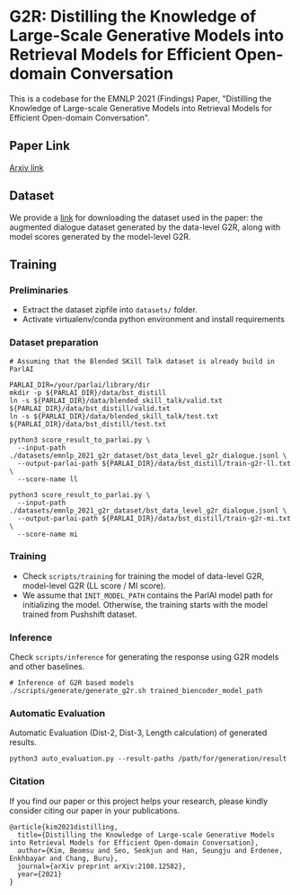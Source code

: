 # G2R: Distilling the Knowledge of Large-Scale Generative Models into Retrieval Models for Efficient Open-domain Conversation
This is a codebase for the EMNLP 2021 (Findings) Paper, "Distilling the Knowledge of Large-scale Generative Models into Retrieval Models for Efficient Open-domain Conversation".

## Paper Link
[Arxiv link](https://arxiv.org/abs/2108.12582)

## Dataset
We provide a [link](https://drive.google.com/file/d/1OtPvaUZDlHG0btZ4EVen092xDnlOmzfx/view?usp=sharing) for downloading the dataset used in the paper: the augmented dialogue dataset generated by the data-level G2R, along with model scores generated by the model-level G2R. 

## Training
### Preliminaries
- Extract the dataset zipfile into `datasets/` folder.
- Activate virtualenv/conda python environment and install requirements

### Dataset preparation
```
# Assuming that the Blended SKill Talk dataset is already build in ParlAI

PARLAI_DIR=/your/parlai/library/dir
mkdir -p ${PARLAI_DIR}/data/bst_distill
ln -s ${PARLAI_DIR}/data/blended_skill_talk/valid.txt ${PARLAI_DIR}/data/bst_distill/valid.txt
ln -s ${PARLAI_DIR}/data/blended_skill_talk/test.txt ${PARLAI_DIR}/data/bst_distill/test.txt

python3 score_result_to_parlai.py \
  --input-path ./datasets/emnlp_2021_g2r_dataset/bst_data_level_g2r_dialogue.jsonl \
  --output-parlai-path ${PARLAI_DIR}/data/bst_distill/train-g2r-ll.txt \
  --score-name ll

python3 score_result_to_parlai.py \
  --input-path ./datasets/emnlp_2021_g2r_dataset/bst_data_level_g2r_dialogue.jsonl \
  --output-parlai-path ${PARLAI_DIR}/data/bst_distill/train-g2r-mi.txt \
  --score-name mi
```

### Training
- Check `scripts/training` for training the model of data-level G2R, model-level G2R (LL score / MI score).
- We assume that `INIT_MODEL_PATH` contains the ParlAI model path for initializing the model. Otherwise, the training starts with the model trained from Pushshift dataset.

### Inference
Check `scripts/inference` for generating the response using G2R models and other baselines.
```
# Inference of G2R based models
./scripts/generate/generate_g2r.sh trained_biencoder_model_path
```

### Automatic Evaluation
Automatic Evaluation (Dist-2, Dist-3, Length calculation) of generated results.
```
python3 auto_evaluation.py --result-paths /path/for/generation/result
```

### Citation
If you find our paper or this project helps your research, please kindly consider citing our paper in your publications.
```
@article{kim2021distilling,
  title={Distilling the Knowledge of Large-scale Generative Models into Retrieval Models for Efficient Open-domain Conversation},
  author={Kim, Beomsu and Seo, Seokjun and Han, Seungju and Erdenee, Enkhbayar and Chang, Buru},
  journal={arXiv preprint arXiv:2108.12582},
  year={2021}
}
```
